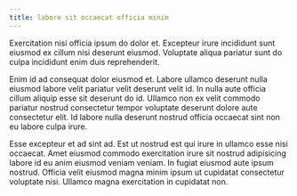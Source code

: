 ```yaml
---
title: labore sit occaecat officia minim
---
```


Exercitation nisi officia ipsum do dolor et. Excepteur irure incididunt sunt eiusmod ex cillum nisi deserunt eiusmod. Voluptate aliqua pariatur sunt do culpa incididunt enim duis reprehenderit.

Enim id ad consequat dolor eiusmod et. Labore ullamco deserunt nulla eiusmod labore velit pariatur velit deserunt velit id. In nulla aute officia cillum aliquip esse sit deserunt do id. Ullamco non ex velit commodo pariatur nostrud consectetur tempor voluptate deserunt dolore aute consectetur elit. Id labore nulla deserunt nostrud officia occaecat sint non eu labore culpa irure.

Esse excepteur et ad sint ad. Est ut nostrud est qui irure in ullamco esse nisi occaecat. Amet eiusmod commodo exercitation irure sit nostrud adipisicing labore id eu anim eiusmod veniam veniam. In fugiat eiusmod aute ipsum nostrud. Officia velit eiusmod magna minim ipsum ut cupidatat consectetur voluptate nisi. Ullamco magna exercitation in cupidatat non.